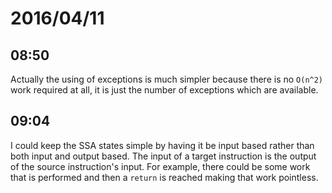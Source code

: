 # 2016/04/11

## 08:50

Actually the using of exceptions is much simpler because there is no `O(n^2)`
work required at all, it is just the number of exceptions which are available.

## 09:04

I could keep the SSA states simple by having it be input based rather than
both input and output based. The input of a target instruction is the output
of the source instruction's input. For example, there could be some work that
is performed and then a `return` is reached making that work pointless.

